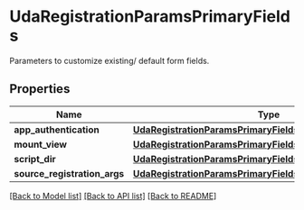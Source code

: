 # UdaRegistrationParamsPrimaryFields

Parameters to customize existing/ default form fields.

## Properties
Name | Type | Description | Notes
------------ | ------------- | ------------- | -------------
**app_authentication** | [**UdaRegistrationParamsPrimaryFieldsAppAuthentication**](UdaRegistrationParamsPrimaryFieldsAppAuthentication.md) |  | [optional] 
**mount_view** | [**UdaRegistrationParamsPrimaryFieldsMountView**](UdaRegistrationParamsPrimaryFieldsMountView.md) |  | [optional] 
**script_dir** | [**UdaRegistrationParamsPrimaryFieldsScriptDir**](UdaRegistrationParamsPrimaryFieldsScriptDir.md) |  | [optional] 
**source_registration_args** | [**UdaRegistrationParamsPrimaryFieldsSourceRegistrationArgs**](UdaRegistrationParamsPrimaryFieldsSourceRegistrationArgs.md) |  | [optional] 

[[Back to Model list]](../README.md#documentation-for-models) [[Back to API list]](../README.md#documentation-for-api-endpoints) [[Back to README]](../README.md)


